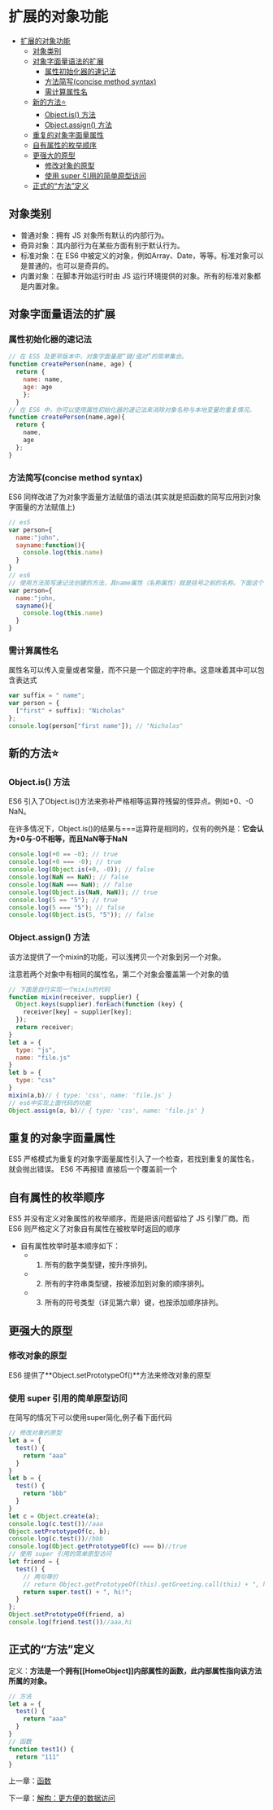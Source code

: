 # 扩展的对象功能
- [扩展的对象功能](#%E6%89%A9%E5%B1%95%E7%9A%84%E5%AF%B9%E8%B1%A1%E5%8A%9F%E8%83%BD)
  - [对象类别](#%E5%AF%B9%E8%B1%A1%E7%B1%BB%E5%88%AB)
  - [对象字面量语法的扩展](#%E5%AF%B9%E8%B1%A1%E5%AD%97%E9%9D%A2%E9%87%8F%E8%AF%AD%E6%B3%95%E7%9A%84%E6%89%A9%E5%B1%95)
    - [属性初始化器的速记法](#%E5%B1%9E%E6%80%A7%E5%88%9D%E5%A7%8B%E5%8C%96%E5%99%A8%E7%9A%84%E9%80%9F%E8%AE%B0%E6%B3%95)
    - [方法简写(concise method syntax)](#%E6%96%B9%E6%B3%95%E7%AE%80%E5%86%99concise-method-syntax)
    - [需计算属性名](#%E9%9C%80%E8%AE%A1%E7%AE%97%E5%B1%9E%E6%80%A7%E5%90%8D)
  - [新的方法⭐](#%E6%96%B0%E7%9A%84%E6%96%B9%E6%B3%95%E2%AD%90)
    - [Object.is() 方法](#objectis-%E6%96%B9%E6%B3%95)
    - [Object.assign() 方法](#objectassign-%E6%96%B9%E6%B3%95)
  - [重复的对象字面量属性](#%E9%87%8D%E5%A4%8D%E7%9A%84%E5%AF%B9%E8%B1%A1%E5%AD%97%E9%9D%A2%E9%87%8F%E5%B1%9E%E6%80%A7)
  - [自有属性的枚举顺序](#%E8%87%AA%E6%9C%89%E5%B1%9E%E6%80%A7%E7%9A%84%E6%9E%9A%E4%B8%BE%E9%A1%BA%E5%BA%8F)
  - [更强大的原型](#%E6%9B%B4%E5%BC%BA%E5%A4%A7%E7%9A%84%E5%8E%9F%E5%9E%8B)
    - [修改对象的原型](#%E4%BF%AE%E6%94%B9%E5%AF%B9%E8%B1%A1%E7%9A%84%E5%8E%9F%E5%9E%8B)
    - [使用 super 引用的简单原型访问](#%E4%BD%BF%E7%94%A8-super-%E5%BC%95%E7%94%A8%E7%9A%84%E7%AE%80%E5%8D%95%E5%8E%9F%E5%9E%8B%E8%AE%BF%E9%97%AE)
  - [正式的“方法”定义](#%E6%AD%A3%E5%BC%8F%E7%9A%84%E6%96%B9%E6%B3%95%E5%AE%9A%E4%B9%89)

## 对象类别

* 普通对象：拥有 JS 对象所有默认的内部行为。
* 奇异对象：其内部行为在某些方面有别于默认行为。
* 标准对象：在 ES6 中被定义的对象，例如Array、Date，等等。标准对象可以是普通的，也可以是奇异的。
* 内置对象：在脚本开始运行时由 JS 运行环境提供的对象。所有的标准对象都是内置对象。

## 对象字面量语法的扩展

### 属性初始化器的速记法

```JavaScript
// 在 ES5 及更早版本中，对象字面量是“键/值对”的简单集合。
function createPerson(name, age) {
  return {
    name: name,
    age: age
    };
  }
// 在 ES6 中，你可以使用属性初始化器的速记法来消除对象名称与本地变量的重复情况。
function createPerson(name,age){
  return {
    name,
    age
  };
}
```

### 方法简写(concise method syntax)

ES6 同样改进了为对象字面量方法赋值的语法(其实就是把函数的简写应用到对象字面量的方法赋值上)

```JavaScript
// es5
var person={
  name:"john",
  sayname:function(){
    console.log(this.name)
  }
}
// es6
// 使用方法简写速记法创建的方法，其name属性（名称属性）就是括号之前的名称。下面这个例子中，person.sayName()的名称属性就是"sayName"
var person={
  name:"john,
  sayname(){
    console.log(this.name)
  }
}
```

### 需计算属性名

属性名可以传入变量或者常量，而不只是一个固定的字符串。这意味着其中可以包含表达式

```JavaScript
var suffix = " name";
var person = {
  ["first" + suffix]: "Nicholas"
};
console.log(person["first name"]); // "Nicholas"
```

## 新的方法⭐

### Object.is() 方法

ES6 引入了Object.is()方法来弥补严格相等运算符残留的怪异点。例如+0、-0 NaN。

在许多情况下，Object.is()的结果与===运算符是相同的，仅有的例外是：**它会认为+0与-0不相等，而且NaN等于NaN**

```JavaScript
console.log(+0 == -0); // true
console.log(+0 === -0); // true
console.log(Object.is(+0, -0)); // false
console.log(NaN == NaN); // false
console.log(NaN === NaN); // false
console.log(Object.is(NaN, NaN)); // true
console.log(5 == "5"); // true
console.log(5 === "5"); // false
console.log(Object.is(5, "5")); // false
```

### Object.assign() 方法

该方法提供了一个mixin的功能，可以浅拷贝一个对象到另一个对象。

注意若两个对象中有相同的属性名，第二个对象会覆盖第一个对象的值

```JavaScript
// 下面是自行实现一个mixin的代码
function mixin(receiver, supplier) {
  Object.keys(supplier).forEach(function (key) {
    receiver[key] = supplier[key];
  });
  return receiver;
}
let a = {
  type: "js",
  name: "file.js"
}
let b = {
  type: "css"
}
mixin(a,b)// { type: 'css', name: 'file.js' }
// es6中实现上面代码的功能
Object.assign(a, b)// { type: 'css', name: 'file.js' }
```

## 重复的对象字面量属性

ES5 严格模式为重复的对象字面量属性引入了一个检查，若找到重复的属性名，就会抛出错误。
ES6 不再报错 直接后一个覆盖前一个

## 自有属性的枚举顺序

ES5 并没有定义对象属性的枚举顺序，而是把该问题留给了 JS 引擎厂商。而 ES6 则严格定义了对象自有属性在被枚举时返回的顺序

* 自有属性枚举时基本顺序如下：
  * 1. 所有的数字类型键，按升序排列。
  * 2. 所有的字符串类型键，按被添加到对象的顺序排列。
  * 3. 所有的符号类型（详见第六章）键，也按添加顺序排列。

## 更强大的原型

### 修改对象的原型

ES6 提供了**Object.setPrototypeOf()**方法来修改对象的原型

### 使用 super 引用的简单原型访问

在简写的情况下可以使用super简化,例子看下面代码

```JavaScript
// 修改对象的原型
let a = {
  test() {
    return "aaa"
  }
}
let b = {
  test() {
    return "bbb"
  }
}
let c = Object.create(a);
console.log(c.test())//aaa
Object.setPrototypeOf(c, b);
console.log(c.test())//bbb
console.log(Object.getPrototypeOf(c) === b)//true
// 使用 super 引用的简单原型访问
let friend = {
  test() {
    // 两句等价
    // return Object.getPrototypeOf(this).getGreeting.call(this) + ", hi!";
    return super.test() + ", hi!";
  }
};
Object.setPrototypeOf(friend, a)
console.log(friend.test())//aaa,hi
```

## 正式的“方法”定义

定义：**方法是一个拥有[[HomeObject]]内部属性的函数，此内部属性指向该方法所属的对象。**

```JavaScript
// 方法
let a = {
  test() {
    return "aaa"
  }
}
// 函数
function test1() {
  return "111"
}
```

上一章：[函数](https://github.com/LinStan/VueStudy/tree/master/读书笔记/深入理解ES6/第三章：函数.md)

下一章：[解构：更方便的数据访问](https://github.com/LinStan/VueStudy/tree/master/读书笔记/深入理解ES6/第五章：解构：更方便的数据访问.md)